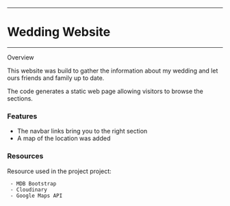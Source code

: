 

________

# Wedding Website

---

Overview

This website was build to gather the information about my wedding and let ours friends and family up to date.

The code generates a static web page allowing visitors to browse the sections.


### Features

- The navbar links bring you to the right section
- A map of the location was added


### Resources

Resource used in the project project:

	 - MDB Bootstrap
	 - Cloudinary
	 - Google Maps API



